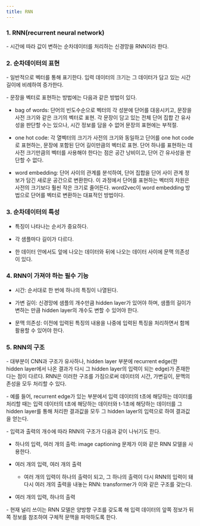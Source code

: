 ```yaml
---
title: RNN
---
```


### 1. RNN(recurrent neural network)

\- 시간에 따라 값이 변하는 순차데이터를 처리하는 신경망을 RNN이라 한다. 


### 2. 순차데이터의 표현

\- 일반적으로 벡터를 통해 표기한다. 입력 데이터의 크기는 그 데이터가 담고 있는 시간 길이에 비례하여 증가한다.

\- 문장을 벡터로 표현하는 방법에는 다음과 같은 방법이 있다.


- bag of words: 단어의 빈도수순으로 벡터의 각 성분에 단어를 대응시키고, 문장을 사전 크기와 같은 크기의 벡터로 표현. 각 문장이 담고 있는 전체 단어 집합 간 유사성을 판단할 수는 있으나, 시간 정보를 담을 수 없어 문장의 표현에는 부적절. 

- one hot code: 각 열벡터의 크기가 사전의 크기와 동일하고 단어를 one hot code로 표현하는, 문장에 포함된 단어 길이만큼의 벡터로 표현. 단어 하나를 표현하는 데 사전 크기만큼의 벡터를 사용해야 한다는 점은 공간 낭비이고, 단어 간 유사성을 판단할 수 없다.

- word embedding: 단어 사이의 관계를 분석하여, 단어 집합을 단어 사이 관계 정보가 담긴 새로운 공간으로 변환한다. 이 과정에서 단어를 표현하는 벡터의 차원은 사전의 크기보다 훨씬 작은 크기로 줄어든다. word2vec이 word embedding 방법으로 단어를 벡터로 변환하는 대표적인 방법이다. 


### 3. 순차데이터의 특성

- 특징이 나타나는 순서가 중요하다.

- 각 샘플마다 길이가 다르다.

- 한 데이터 안에서도 앞에 나오는 데이터와 뒤에 나오는 데이터 사이에 문맥 의존성이 있다.


### 4. RNN이 가져야 하는 필수 기능

- 시간: 순서대로 한 번에 하나의 특징이 나열된다.

- 가변 길이: 신경망에 샘플의 개수만큼 hidden layer가 있어야 하며, 샘플의 길이가 변하는 만큼 hidden layer의 개수도 변할 수 있어야 한다.

- 문맥 의존성: 이전에 입력된 특징의 내용을 나중에 입력된 특징을 처리하면서 함께 활용할 수 있어야 한다.


### 5. RNN의 구조

\- 대부분이 CNN과 구조가 유사하나, hidden layer 부분에 recurrent edge(한 hidden layer에서 나온 결과가 다시 그 hidden layer의 입력이 되는 edge)가 존재한다는 점이 다르다. RNN은 이러한 구조를 가짐으로써 데이터의 시간, 가변길이, 문맥의존성을 모두 처리할 수 있다.

\- 예를 들어, recurrent edge가 있는 부분에서 입력 데이터의 t초에 해당하는 데이터를 처리할 때는 입력 데이터의 t초에 해당하는 데이터와 t-1초에 해당하는 데이터를 그 hidden layer를 통해 처리한 결과값을 모두 그 hidden layer의 입력으로 하여 결과값을 얻는다.

\- 입력과 출력의 개수에 따라 RNN의 구조가 다음과 같이 나뉘기도 한다.

- 하나의 입력, 여러 개의 출력: image captioning 문제가 이와 같은 RNN 모델을 사용한다.

- 여러 개의 입력, 여러 개의 출력

  - 여러 개의 입력이 하나의 출력이 되고, 그 하나의 출력이 다시 RNN의 입력이 돼 다시 여러 개의 출력을 내놓는 RNN: transformer가 이와 같은 구조를 갖는다.

- 여러 개의 입력, 하나의 출력

\- 현재 널리 쓰이는 RNN 모델은 양방향 구조를 갖도록 해 입력 데이터의 앞쪽 정보가 뒤쪽 정보를 참조하여 구체적 문맥을 파악하도록 한다.